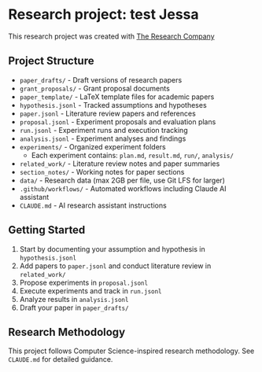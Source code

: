 # Research project: test Jessa

This research project was created with [The Research Company](https://theresearchcompany.ai)

## Project Structure

- `paper_drafts/` - Draft versions of research papers
- `grant_proposals/` - Grant proposal documents  
- `paper_template/` - LaTeX template files for academic papers
- `hypothesis.jsonl` - Tracked assumptions and hypotheses
- `paper.jsonl` - Literature review papers and references
- `proposal.jsonl` - Experiment proposals and evaluation plans
- `run.jsonl` - Experiment runs and execution tracking
- `analysis.jsonl` - Experiment analyses and findings
- `experiments/` - Organized experiment folders
  - Each experiment contains: `plan.md`, `result.md`, `run/`, `analysis/`
- `related_work/` - Literature review notes and paper summaries
- `section_notes/` - Working notes for paper sections
- `data/` - Research data (max 2GB per file, use Git LFS for larger)
- `.github/workflows/` - Automated workflows including Claude AI assistant
- `CLAUDE.md` - AI research assistant instructions

## Getting Started

1. Start by documenting your assumption and hypothesis in `hypothesis.jsonl`
2. Add papers to `paper.jsonl` and conduct literature review in `related_work/`
3. Propose experiments in `proposal.jsonl`
4. Execute experiments and track in `run.jsonl`
5. Analyze results in `analysis.jsonl`
6. Draft your paper in `paper_drafts/`

## Research Methodology

This project follows Computer Science-inspired research methodology. See `CLAUDE.md` for detailed guidance.
